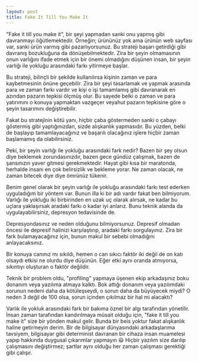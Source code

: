 ```yaml
---
layout: post
title: Fake It Till You Make It
---
```


"Fake it till you make it", bir şeyi yapmadan sanki onu yapmış gibi davranmayı öğütlemektedir. Örneğin; ürününüz yok ama ürünün web sayfası var, sanki ürün varmış gibi pazarlıyorsunuz. Bu strateji başarı getirdiği gibi davranış bozukluğuna da dönüşebilmektedir. Zira bir şeyin olmamasının onun varlığını ifade etmek için bir önemi olmadığını düşünen insan, bir şeyin varlığı ile yokluğu arasındaki farkı yitirmeye başlar.

Bu strateji, bilinçli bir şekilde kullanılırsa kişinin zaman ve para kaybetmesinin önüne geçebilir. Zira bir şeyi tasarlamak ve yapmak arasında para ve zaman farkı vardır ve kişi o işi tamamlamış gibi davranarak en azından pazarın tepkisi ölçmüş olur. Bu sayede belki o zaman ve para yatırımını o konuya yapmaktan vazgeçer veyahut pazarın tepkisine göre o şeyin tasarımını değiştirebilir.

Fakat bu stratejinin kötü yanı, hiçbir çaba göstermeden sanki o çabayı göstermiş gibi yaptığınızdan, sizde alışkanlık yapmasıdır. Bu yüzden, belki de başlayıp tamamlayacağınız ve başarılı olacağınız işlere hiçbir zaman başlamamış da olabilirsiniz.

Peki, bir şeyin varlığı ile yokluğu arasındaki fark nedir? Bazen bir şey olsun diye beklemek zorundasınızdır, bazen gece gündüz çalışmak, bazen de şansınızın yaver gitmesi gerekmektedir. Hayat gibi kısa bir maratonda, herhalde insanı en çok belirsizlik ve bekleme yorar. Ne zaman olacak, ne zaman bitecek diye diye ömrünüz tükenir.

Benim genel olarak bir şeyin varlığı ile yokluğu arasındaki farkı test ederken uyguladığım bir yöntem var. Bunun illa ki bir adı vardır fakat ben bilmiyorum. Varlığı ile yokluğu iki birbirinden en uzak uç olarak alırsak, ne kadar bu uçlara yaklaşırsak aradaki farkı o kadar iyi anlarız. Bunu teknik alanda da uygulayabilirsiniz, depresyon tedavisinde de.

Depresyondasınız ve neden olduğunu bilmiyorsunuz. Depresif olmadan öncesi ile depresif halinizi karşılaştırıp, aradaki farkı sorgulayınız. Zira bir fark bulamayacağınız için, bunun makul bir sebebi olmadığını anlayacaksınız.

Bir konuya canınız mı sıkıldı, hemen o can sıkıcı faktör iki değil de on katı olsaydı etkisi ne olurdu diye düşünün. Eğer etki aynı oranda atmıyorsa, sıkıntıyı oluşturan o faktör değildir.

Teknik bir problem oldu, "profiling" yapmaya üşenen ekip arkadaşınız boku donanım veya yazılıma atmaya kalktı. Bok attığı donanım veya yazılımdaki sorunun nedeni daha da kötüleşseydi, o sorun daha da büyüyecek miydi? O neden 3 değil de 100 olsa, sorun içinden çıkılmaz bir hal mi alacaktı?

Varlık ile yokluk arasındaki fark bir bakıma öznel bir algı tarafından yönetilir. İnsan zaman tarafından kandırılmaya müsait olduğu için, "fake it till you make it" size bir yönden makul gelir. Bunda bir beis yoktur fakat alışkanlık haline getirmeyin derim. Bir de bilgisayar dünyasındaki arkadaşlarıma tavsiyem, bilgisayar gibi determinist davranan bir cihaza insan muamelesi yapıp hakkında duygusal çıkarımlar yapmayın 😃 Hiçbir yazılım size darılıp çalışmasını değiştirmez; şartlar aynı olduğu her zaman çalışması gerektiği gibi çalışır.